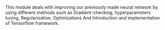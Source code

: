 This module deals with improving our previously made neural network by using different methods such as 
Gradient-checking, hyperparameters tuning, Regularization, Optimizations
And Introduction and implementation of Tensorflow framework.
